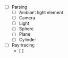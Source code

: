 

- [ ] Parsing
  - [ ] Ambiant light element
  - [ ] Camera
  - [ ] Light
  - [ ] Sphere
  - [ ] Plane
  - [ ] Cylinder
- [ ] Ray tracing
  - [ ] 